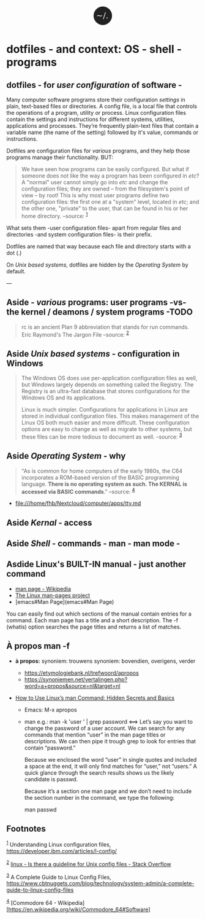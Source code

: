 <h1>
  <div align="center">
    <a href="https://git-scm.com/images/logo@2x.png">
      <img src="./img/dotfiles48x48.png"> 
    </a>
  </div>
</h1>


# dotfiles - and context: OS - shell - programs


## **dotfiles** - for *user configuration* of software -

Many computer software programs store their configuration *settings* in plain, text-based files or directories. A config file, is a local file that controls the operations of a program, utility or process. Linux configuration files contain the settings and instructions for different systems, utilities, applications and processes. They’re frequently plain-text files that contain a variable name (the name of the setting) followed by it's value, commands or instructions.

Dotfiles are configuration files for *various* programs, and they help those programs manage their functionality. BUT:

> We have seen how programs can be easily configured. But what if someone does not like the way a program has been configured in *etc*? A "normal" user cannot simply go into *etc* and change the configuration files; they are owned &#x2013; from the filesystem's point of view &#x2013; by root! This is why most user programs define two configuration files: the first one at a "system" level, located in *etc*; and the other one, "private" to the user, that can be found in his or her home directory. &#x2013;source: <sup><a id="fnr.1" class="footref" href="#fn.1" role="doc-backlink">1</a></sup>

What sets them -user configuration files- apart from regular files and directories -and system configuration files- is their prefix.

Dotfiles are named that way because each file and directory starts with a dot (.)

On *Unix based systems*, dotfiles are hidden by the *Operating System* by default.

&#x2014;


## **Aside** - *various* programs:  user programs -vs- the kernel / deamons / system programs -TODO

> rc is an ancient Plan 9 abbreviation that stands for run commands. Eric Raymond's The Jargon File &#x2013;source: <sup><a id="fnr.2" class="footref" href="#fn.2" role="doc-backlink">2</a></sup>


## **Aside** *Unix based systems* - configuration in Windows

> The Windows OS does use per-application configuration files as well, but Windows largely depends on something called the Registry. The Registry is an ultra-fast database that stores configurations for the Windows OS and its applications.
> 
> Linux is much simpler. Configurations for applications in Linux are stored in individual configuration files. This makes management of the Linux OS both much easier and more difficult. These configuration options are easy to change as well as migrate to other systems, but these files can be more tedious to document as well. &#x2013;source: <sup><a id="fnr.3" class="footref" href="#fn.3" role="doc-backlink">3</a></sup>


## **Aside** *Operating System* - why

> "As is common for home computers of the early 1980s, the C64 incorporates a ROM-based version of the BASIC programming language. **There is no operating system as such. The KERNAL is accessed via BASIC commands**." &#x2013;source: <sup><a id="fnr.4" class="footref" href="#fn.4" role="doc-backlink">4</a></sup>

-   <file:///home/fhb/Nextcloud/computer/apps/tty.md>


## **Aside** *Kernal* - access


## **Aside** *Shell* - commands - man - man mode -


## **Asdide** Linux's BUILT-IN manual - just another command

-   [man page - Wikipedia](https://en.wikipedia.org/wiki/Man_page)
-   [The Linux man-pages project](https://www.kernel.org/doc/man-pages/)
-   [emacs#Man Page](emacs#Man Page)

You can easily find out which sections of the manual contain entries for a command. Each man page has a title and a short description. The -f (whatis) option searches the page titles and returns a list of matches.


## **À propos** man -f

-   **à propos:** synoniem: trouwens synoniem: bovendien, overigens, verder
    -   <https://etymologiebank.nl/trefwoord/apropos>
    -   <https://synoniemen.net/vertalingen.php?word=a+propos&source=nl&target=nl>

-   [How to Use Linux’s man Command: Hidden Secrets and Basics](https://www.howtogeek.com/663440/how-to-use-linuxs-man-command-hidden-secrets-and-basics/)
    -   Emacs: M-x apropos
    -   man e.g.: man -k 'user ' | grep password <==> Let’s say you want to change the password of a user account. We can search for any commands that mention “user” in the man page titles or descriptions. We can then pipe it trough grep to look for entries that contain “password.”
        
        Because we enclosed the word “user” in single quotes and included a space at the end, it will only find matches for “user,” not “users.” A quick glance through the search results shows us the likely candidate is passwd.
        
        Because it’s a section one man page and we don’t need to include the section number in the command, we type the following:
        
        man passwd

## Footnotes

<sup><a id="fn.1" class="footnum" href="#fnr.1">1</a></sup> Understanding Linux configuration files,  <https://developer.ibm.com/articles/l-config/>

<sup><a id="fn.2" class="footnum" href="#fnr.2">2</a></sup> [linux - Is there a guideline for Unix config files - Stack Overflow](https://stackoverflow.com/questions/5702254/is-there-a-guideline-for-unix-config-files)

<sup><a id="fn.3" class="footnum" href="#fnr.3">3</a></sup> A Complete Guide to Linux Config Files, <https://www.cbtnuggets.com/blog/technology/system-admin/a-complete-guide-to-linux-config-files>

<sup><a id="fn.4" class="footnum" href="#fnr.4">4</a></sup> [Commodore 64 - Wikipedia] [<https://en.wikipedia.org/wiki/Commodore_64#Software>]